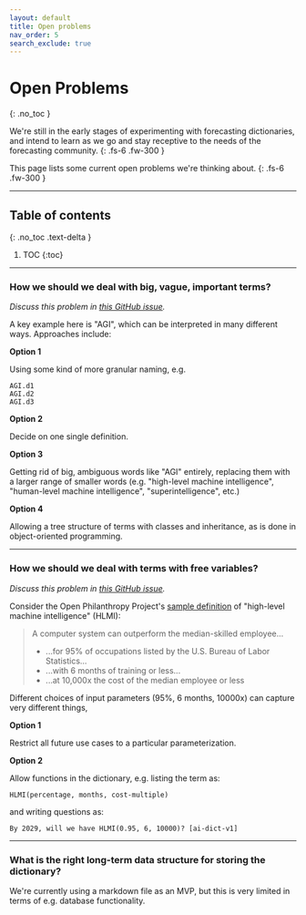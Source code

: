```yaml
---
layout: default
title: Open problems
nav_order: 5
search_exclude: true
---
```


# Open Problems
{: .no_toc }

We're still in the early stages of experimenting with forecasting dictionaries,
and intend to learn as we go and stay receptive to the needs of the forecasting community.
{: .fs-6 .fw-300 }

This page lists some current open problems we're thinking about.
{: .fs-6 .fw-300 }

___

## Table of contents
{: .no_toc .text-delta }

1. TOC
{:toc}

___

### How we should we deal with big, vague, important terms?

*Discuss this problem in [this GitHub issue]().*

A key example here is "AGI", which can be interpreted in many different ways.
Approaches include:

**Option 1**

Using some kind of more granular naming, e.g.

```
AGI.d1
AGI.d2
AGI.d3
```

**Option 2**

Decide on one single definition.

**Option 3**

Getting rid of big, ambiguous words like "AGI" entirely, replacing them with a larger
range of smaller words (e.g. "high-level machine intelligence", "human-level machine intelligence", "superintelligence", etc.)

**Option 4**

Allowing a tree structure of terms with classes and inheritance, as is done in
object-oriented programming.

___

### How we should we deal with terms with free variables?

*Discuss this problem in [this GitHub issue]().*

Consider the Open Philanthropy Project's [sample definition](https://www.openphilanthropy.org/focus/global-catastrophic-risks/potential-risks-advanced-artificial-intelligence/ai-timelines#What_are_we_trying_to_forecast) of "high-level machine
intelligence" (HLMI):

> A computer system can outperform the median-skilled employee...
> * ...for 95% of occupations listed by the U.S. Bureau of Labor Statistics...
> * ...with 6 months of training or less...
> * ...at 10,000x the cost of the median employee or less

Different choices of input parameters (95%, 6 months, 10000x) can
capture very different things,

**Option 1**

Restrict all future use cases to a particular parameterization.

**Option 2**

Allow functions in the dictionary, e.g. listing the term as:

```
HLMI(percentage, months, cost-multiple)
```

and writing questions as:

```
By 2029, will we have HLMI(0.95, 6, 10000)? [ai-dict-v1]
```
___

### What is the right long-term data structure for storing the dictionary?

We're currently using a markdown file as an MVP, but this is very limited in
terms of e.g. database functionality.

